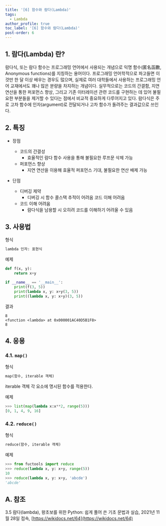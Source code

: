 ```yaml
---
title: '[6] 함수와 람다(Lambda)'
tags:
  - Lambda
author_profile: true
toc_label: '[6] 함수와 람다(Lambda)'
post-order: 6
---
```



## 1. 람다(Lambda) 란?
람다식, 또는 람다 함수는 프로그래밍 언어에서 사용되는 개념으로 익명 함수(匿名函數, Anonymous functions)를 지칭하는 용어이다. 프로그래밍 언어학적으로 파고들면 이것만 한 달 이상 배우는 경우도 많으며, 실제로 여러 대학들에서 사용하는 프로그래밍 언어 교재에서도 꽤나 많은 분량을 차지하는 개념이다. 실무적으로는 코드의 간결함, 지연 연산을 통한 퍼포먼스 향상, 그리고 기존 이터레이션 관련 코드를 구현하는 데 있어 불필요한 부분들을 제거할 수 있다는 점에서 비교적 중요하게 다루어지고 있다. 람다식은 주로 고차 함수에 인자(argument)로 전달되거나 고차 함수가 돌려주는 결과값으로 쓰인다.

## 2. 특징
- 장점
    - 코드의 간결성
        - 효율적인 람다 함수 사용을 통해 불필요한 루프문 삭제 가능
    - 퍼포먼스 향상
        - 지연 연산을 이용해 효율적 퍼포먼스 기대, 불필요한 연산 배제 가능

- 단점
    - 디버깅 제약
        - 디버깅 시 함수 콜스택 추적이 어려움 코드 이해 어려움 
    - 코드 이해 어려움
        - 람다식을 남용할 시 오히려 코드를 이해하기 어려울 수 있음

## 3. 사용법
<p class=short>형식</p>

```txt
lambda 인자: 표현식
```

<p class=short>예제</p>

```python
def f(x, y):
    return x+y

if __name__ == '__main__':
    print(f(3, 5))
    print(lambda x, y: x+y(3, 5))
    print((lambda x, y: x+y)(3, 5))
```

<p class=short>결과</p>

```
8
<function <lambda> at 0x000001AC40D5B1F8>
8
```

## 4. 응용
### 4.1. `map()`
<p class=short>형식</p>

```txt
map(함수, iterable 객체)
```
iterable 객체 각 요소에 명시된 함수를 적용한다.

<p class=short>예제</p>

```python
>>> list(map(lambda x:x**2, range(5)))
[0, 1, 4, 9, 16]
```

### 4.2. `reduce()`
<p class=short>형식</p>

```txt
reduce(함수, iterable 객체)
```

<p class=short>예제</p>

```python
>>> from fuctools import reduce
>>> reduce(lambda x, y: x+y, range(5))
10
>>> reduce(lambda x, y: x+y, 'abcde')
'abcde'
```

## A. 참조
3.5 람다(lambda), 왕초보를 위한 Python: 쉽게 풀어 쓴 기초 문법과 실습, 2021년 11월 28일 접속, [https://wikidocs.net/64](https://wikidocs.net/64)
